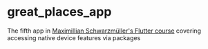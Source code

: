 # great_places_app

The fifth app in [Maximillian Schwarzmüller's Flutter course](https://www.udemy.com/course/learn-flutter-dart-to-build-ios-android-apps) covering accessing native device features via packages
